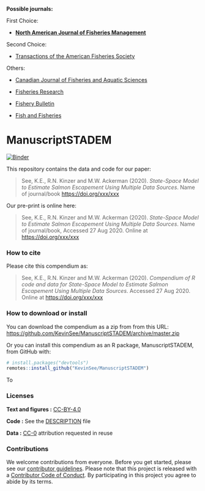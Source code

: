 
<!-- README.md is generated from README.Rmd. Please edit that file -->

**Possible journals:**

First Choice:

  - **[North American Journal of Fisheries
    Management](https://afspubs.onlinelibrary.wiley.com/journal/15488675)**

Second Choice:

  - [Transactions of the American Fisheries
    Society](https://afspubs.onlinelibrary.wiley.com/journal/15488659)

Others:

  - [Canadian Journal of Fisheries and Aquatic
    Sciences](http://www.nrcresearchpress.com/page/cjfas/editors)

  - [Fisheries
    Research](https://www.journals.elsevier.com/fisheries-research)

  - [Fishery Bulletin](http://fishbull.noaa.gov/)

  - [Fish and
    Fisheries](http://onlinelibrary.wiley.com/journal/10.1111/\(ISSN\)1467-2979/homepage/ProductInformation.html)

# ManuscriptSTADEM

[![Binder](https://mybinder.org/badge_logo.svg)](https://mybinder.org/v2/gh/KevinSee/ManuscriptSTADEM/master?urlpath=rstudio)

This repository contains the data and code for our paper:

> See, K.E., R.N. Kinzer and M.W. Ackerman (2020). *State-Space Model to
> Estimate Salmon Escapement Using Multiple Data Sources*. Name of
> journal/book <https://doi.org/xxx/xxx>

Our pre-print is online here:

> See, K.E., R.N. Kinzer and M.W. Ackerman (2020). *State-Space Model to
> Estimate Salmon Escapement Using Multiple Data Sources*. Name of
> journal/book, Accessed 27 Aug 2020. Online at
> <https://doi.org/xxx/xxx>

### How to cite

Please cite this compendium as:

> See, K.E., R.N. Kinzer and M.W. Ackerman (2020). *Compendium of R code
> and data for State-Space Model to Estimate Salmon Escapement Using
> Multiple Data Sources*. Accessed 27 Aug 2020. Online at
> <https://doi.org/xxx/xxx>

### How to download or install

You can download the compendium as a zip from from this URL:
<https://github.com/KevinSee/ManuscriptSTADEM/archive/master.zip>

Or you can install this compendium as an R package, ManuscriptSTADEM,
from GitHub with:

``` r
# install.packages("devtools")
remotes::install_github("KevinSee/ManuscriptSTADEM")
```

To

### Licenses

**Text and figures :**
[CC-BY-4.0](http://creativecommons.org/licenses/by/4.0/)

**Code :** See the [DESCRIPTION](DESCRIPTION) file

**Data :** [CC-0](http://creativecommons.org/publicdomain/zero/1.0/)
attribution requested in reuse

### Contributions

We welcome contributions from everyone. Before you get started, please
see our [contributor guidelines](CONTRIBUTING.md). Please note that this
project is released with a [Contributor Code of Conduct](CONDUCT.md). By
participating in this project you agree to abide by its terms.
